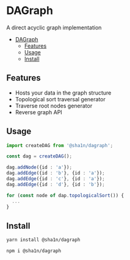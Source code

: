 
# DAGraph
A direct acyclic graph implementation

- [DAGraph](#dagraph)
  - [Features](#features)
  - [Usage](#usage)
  - [Install](#install)

## Features
- Hosts your data in the graph structure
- Topological sort traversal generator
- Traverse root nodes generator
- Reverse graph API

## Usage

```ts
import createDAG from '@sha1n/dagraph';

const dag = createDAG();

dag.addNode({id : 'a'});
dag.addEdge({id : 'b'}, {id : 'a'});
dag.addEdge({id : 'c'}, {id : 'a'});
dag.addEdge({id : 'd'}, {id : 'b'});

for (const node of dap.topologicalSort()) {
  ...
}

```

## Install
```bash
yarn install @sha1n/dagraph
```

```bash
npm i @sha1n/dagraph
```